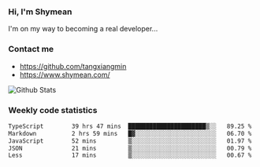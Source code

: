 ### Hi, I'm Shymean

I'm on my way to becoming a real developer...

### Contact me

- <https://github.com/tangxiangmin>
- <https://www.shymean.com/>

![Github Stats](https://github-readme-stats.vercel.app/api?username=tangxiangmin&show_icons=true&theme=dark)


###  Weekly code statistics

<!--START_SECTION:waka-->

```txt
TypeScript        39 hrs 47 mins  ██████████████████████▒░░   89.25 %
Markdown          2 hrs 59 mins   █▓░░░░░░░░░░░░░░░░░░░░░░░   06.70 %
JavaScript        52 mins         ▒░░░░░░░░░░░░░░░░░░░░░░░░   01.97 %
JSON              21 mins         ▒░░░░░░░░░░░░░░░░░░░░░░░░   00.79 %
Less              17 mins         ▒░░░░░░░░░░░░░░░░░░░░░░░░   00.67 %
```

<!--END_SECTION:waka-->